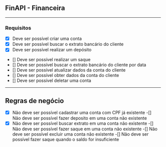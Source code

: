 ## FinAPI - Financeira

---

### Requisitos

- [x] Deve ser possível criar uma conta
- [x] Deve ser possível buscar o extrato bancário do cliente
- [x] Deve ser possível realizar um depósito
- [] Deve ser possível realizar um saque
- [] Deve ser possível buscar o extrato bancário do cliente por data
- [] Deve ser possível atualizar dados da conta do cliente
- [] Deve ser possível obter dados da conta do cliente
- [] Deve ser possível deletar uma conta

---


## Regras de negócio

-[x] Não deve ser possível cadastrar uma conta com CPF já existente
-[] Não deve ser possível fazer deposito em uma conta não existente
-[x] Não deve ser possível buscar extrato em uma conta não existente
-[] Não deve ser possível fazer saque em uma conta não existente
-[] Não deve ser possível excluir uma conta não existente
-[] Não deve ser possível fazer saque quando o saldo for insuficiente
